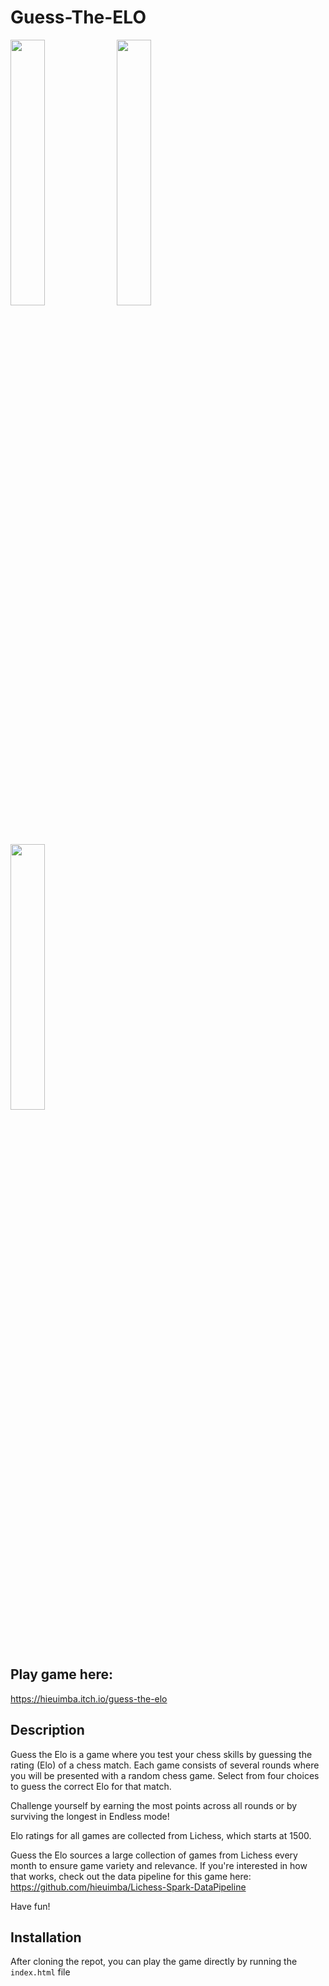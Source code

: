 # Guess-The-ELO

<p float="left">
  <img src="https://github.com/user-attachments/assets/eff2c113-1304-4f6b-817d-ea1678af628d" width="33%" /> 
  <img src="https://github.com/user-attachments/assets/22439375-7ff7-4d54-9587-2025f117a835" width="33%" /> 
  <img src="https://github.com/user-attachments/assets/aaa6f225-e1e7-4b4c-b136-f47646edc3ad" width="33%" />
</p>

## Play game here:
https://hieuimba.itch.io/guess-the-elo

## Description
Guess the Elo is a game where you test your chess skills by guessing the rating (Elo) of a chess match. Each game consists of several rounds where you will be presented with a random chess game. Select from four choices to guess the correct Elo for that match.

Challenge yourself by earning the most points across all rounds or by surviving the longest in Endless mode!

Elo ratings for all games are collected from Lichess, which starts at 1500.

Guess the Elo sources a large collection of games from Lichess every month to ensure game variety and relevance. If you're interested in how that works, check out the data pipeline for this game here: https://github.com/hieuimba/Lichess-Spark-DataPipeline

Have fun!

## Installation
After cloning the repot, you can play the game directly by running the `index.html` file
